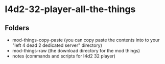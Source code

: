 # l4d2-32-player-all-the-things

## Folders 
* mod-things-copy-paste (you can copy paste the contents into to your "left 4 dead 2 dedicated server" directory)
* mod-things-raw (the download directory for the mod things)
* notes (commands and scripts for l4d2 32 player)

